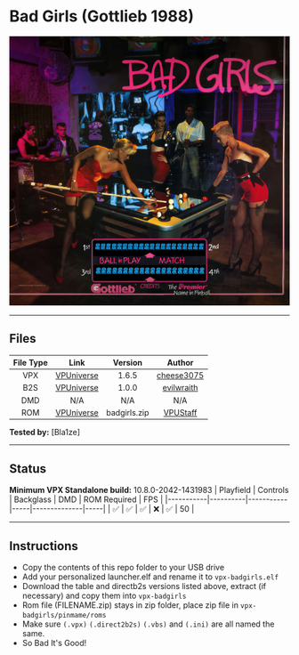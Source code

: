 # Bad Girls (Gottlieb 1988)

![Table Preview](../../images/vpx-badgirls.png)

---

## Files
| File Type | Link | Version | Author |
|:---------:|:----:|:-------:|:------:|
| VPX | [VPUniverse](https://vpuniverse.com/files/file/21843-bad-girls-gottlieb-1988-table/) | 1.6.5 | [cheese3075](https://vpuniverse.com/profile/73114-cheese3075/) |
| B2S | [VPUniverse](https://vpuniverse.com/files/file/22267-bad-girls-gottlieb-1988-original-for-vpx-standalone/) | 1.0.0 | [evilwraith](https://vpuniverse.com/profile/66535-evilwraith/) |
| DMD | N/A | N/A | N/A |
| ROM | [VPUniverse](https://vpuniverse.com/files/file/693-bad-girls-premier-1988-badgirls/) | badgirls.zip | [VPUStaff](https://vpuniverse.com/profile/50-vpustaff/) |

**Tested by:** [Bla1ze]

---

## Status 
**Minimum VPX Standalone build:** 10.8.0-2042-1431983
| Playfield | Controls | Backglass | DMD | ROM Required | FPS | 
|-----------|----------|-----------|-----|--------------|-----|
| :white_check_mark: | :white_check_mark: | :white_check_mark: | :x: | :white_check_mark: | 50 |

---

## Instructions
- Copy the contents of this repo folder to your USB drive
- Add your personalized launcher.elf and rename it to `vpx-badgirls.elf`
- Download the table and directb2s versions listed above, extract (if necessary) and copy them into `vpx-badgirls`
- Rom file (FILENAME.zip) stays in zip folder, place zip file in `vpx-badgirls/pinmame/roms`
- Make sure `(.vpx)` `(.direct2b2s)` `(.vbs)` and `(.ini)` are all named the same.
- So Bad It's Good!
